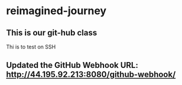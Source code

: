 # reimagined-journey
## This is our git-hub class
Thi is to test on SSH

## Updated the GitHub Webhook URL: http://44.195.92.213:8080/github-webhook/
